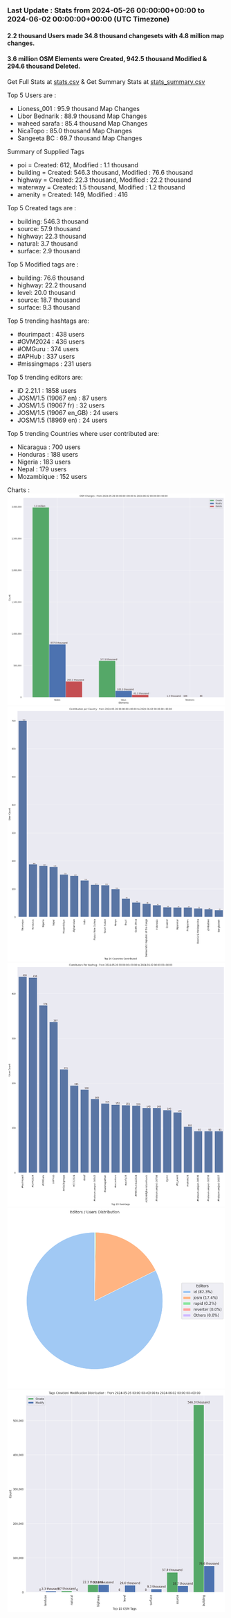 ### Last Update : Stats from 2024-05-26 00:00:00+00:00 to 2024-06-02 00:00:00+00:00 (UTC Timezone)

#### 2.2 thousand Users made 34.8 thousand changesets with 4.8 million map changes.
#### 3.6 million OSM Elements were Created, 942.5 thousand Modified & 294.6 thousand Deleted.
Get Full Stats at [stats.csv](/stats/hotosm/Weekly/stats.csv)
 & Get Summary Stats at [stats_summary.csv](/stats/hotosm/Weekly/stats_summary.csv)

Top 5 Users are : 
- Lioness_001 : 95.9 thousand Map Changes
- Libor Bednarik : 88.9 thousand Map Changes
- waheed sarafa : 85.4 thousand Map Changes
- NicaTopo : 85.0 thousand Map Changes
- Sangeeta BC : 69.7 thousand Map Changes

Summary of Supplied Tags
- poi = Created: 612, Modified : 1.1 thousand
- building = Created: 546.3 thousand, Modified : 76.6 thousand
- highway = Created: 22.3 thousand, Modified : 22.2 thousand
- waterway = Created: 1.5 thousand, Modified : 1.2 thousand
- amenity = Created: 149, Modified : 416


Top 5 Created tags are :
- building: 546.3 thousand
- source: 57.9 thousand
- highway: 22.3 thousand
- natural: 3.7 thousand
- surface: 2.9 thousand


Top 5 Modified tags are :
- building: 76.6 thousand
- highway: 22.2 thousand
- level: 20.0 thousand
- source: 18.7 thousand
- surface: 9.3 thousand


Top 5 trending hashtags are:
- #ourimpact : 438 users
- #GVM2024 : 436 users
- #OMGuru : 374 users
- #APHub : 337 users
- #missingmaps : 231 users


Top 5 trending editors are:
- iD 2.21.1 : 1858 users
- JOSM/1.5 (19067 en) : 87 users
- JOSM/1.5 (19067 fr) : 32 users
- JOSM/1.5 (19067 en_GB) : 24 users
- JOSM/1.5 (18969 en) : 24 users


Top 5 trending Countries where user contributed are:
- Nicaragua : 700 users
- Honduras : 188 users
- Nigeria : 183 users
- Nepal : 179 users
- Mozambique : 152 users


 Charts : 
![Alt text](./stats_osm_changes.png) 
![Alt text](./stats_users_per_country.png) 
![Alt text](./stats_users_per_hashtag.png) 
![Alt text](./stats_editors_pie_chart.png) 
![Alt text](./stats_tags.png) 
